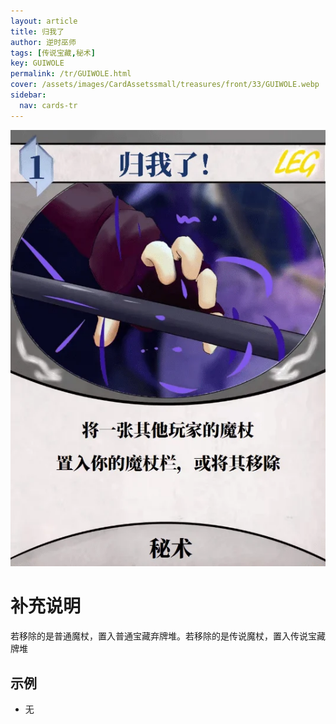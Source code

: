```yaml
---
layout: article
title: 归我了
author: 逆时巫师
tags: [传说宝藏,秘术]
key: GUIWOLE
permalink: /tr/GUIWOLE.html
cover: /assets/images/CardAssetssmall/treasures/front/33/GUIWOLE.webp
sidebar:
  nav: cards-tr
---
```

![](/assets/images/CardAssets/treasures/front/33/GUIWOLE.webp)

# 补充说明
若移除的是普通魔杖，置入普通宝藏弃牌堆。若移除的是传说魔杖，置入传说宝藏牌堆


## 示例
* 无